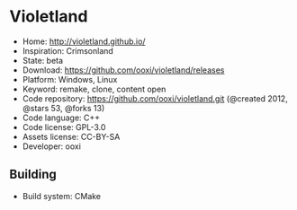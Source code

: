 # Violetland

- Home: http://violetland.github.io/
- Inspiration: Crimsonland
- State: beta
- Download: https://github.com/ooxi/violetland/releases
- Platform: Windows, Linux
- Keyword: remake, clone, content open
- Code repository: https://github.com/ooxi/violetland.git (@created 2012, @stars 53, @forks 13)
- Code language: C++
- Code license: GPL-3.0
- Assets license: CC-BY-SA
- Developer: ooxi

## Building

- Build system: CMake
